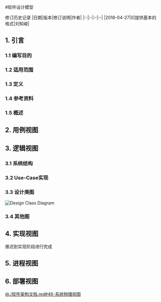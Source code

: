#软件设计模型

修订历史记录
|日期|版本|修订说明|作者|
|:-|:-|:-|:-|
|2018-04-27|0|提供基本的格式|刘知峻|


## 1. 引言

### 1.1 编写目的

### 1.2 适用范围

### 1.3 定义

### 1.4 参考资料

### 1.5 概述

## 2. 用例视图

## 3. 逻辑视图

### 3.1 系统结构

### 3.2 Use-Case实现

### 3.3 设计类图

![Design Class Diagram](./Diagrams/DesignClassDiagram.svg)

### 3.4 其他图

## 4. 实现视图

推迟到实现阶段进行完成

## 5. 进程视图

## 6. 部署视图
[@./软件架构文档.md#46-系统物理视图](./软件架构文档.md#46-系统物理视图)
